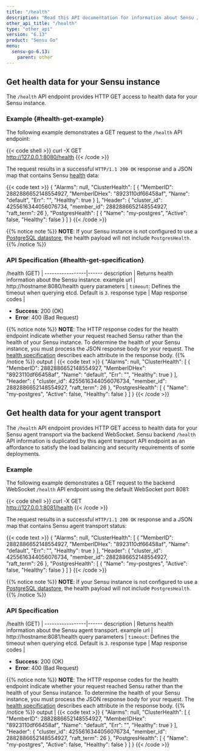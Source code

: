 ```yaml
---
title: "/health"
description: "Read this API documentation for information about Sensu /health API endpoints, including examples for retrieving health details about your Sensu instance."
other_api_title: "/health"
type: "other_api"
version: "6.13"
product: "Sensu Go"
menu:
  sensu-go-6.13:
    parent: other
---
```


## Get health data for your Sensu instance

The `/health` API endpoint provides HTTP GET access to health data for your Sensu instance.

### Example {#health-get-example}

The following example demonstrates a GET request to the `/health` API endpoint:

{{< code shell >}}
curl -X GET \
http://127.0.0.1:8080/health
{{< /code >}}

The request results in a successful `HTTP/1.1 200 OK` response and a JSON map that contains Sensu [health][1] data:

{{< code text >}}
{
  "Alarms": null,
  "ClusterHealth": [
    {
      "MemberID": 2882886652148554927,
      "MemberIDHex": "8923110df66458af",
      "Name": "default",
      "Err": "",
      "Healthy": true
    }
  ],
  "Header": {
    "cluster_id": 4255616344056076734,
    "member_id": 2882886652148554927,
    "raft_term": 26
  },
  "PostgresHealth": [
    {
      "Name": "my-postgres",
      "Active": false,
      "Healthy": false
    }
  ]
}
{{< /code >}}

{{% notice note %}}
**NOTE**: If your Sensu instance is not configured to use a [PostgreSQL datastore](../../../operations/deploy-sensu/datastore/#scale-event-storage), the health payload will not include `PostgresHealth`.
{{% /notice %}}

### API Specification {#health-get-specification}

/health (GET)    | 
-----------------|------
description      | Returns health information about the Sensu instance.
example url      | http://hostname:8080/health
query parameters | `timeout`: Defines the timeout when querying etcd. Default is `3`.
response type    | Map
response codes   | <ul><li>**Success**: 200 (OK)</li><li>**Error**: 400 (Bad Request)</li></ul>{{% notice note %}}
**NOTE**: The HTTP response codes for the health endpoint indicate whether your request reached Sensu rather than the health of your Sensu instance.
To determine the health of your Sensu instance, you must process the JSON response body for your request.
The [health specification](../../../operations/monitor-sensu/health/#health-specification) describes each attribute in the response body.
{{% /notice %}}
output           | {{< code text >}}
{
  "Alarms": null,
  "ClusterHealth": [
    {
      "MemberID": 2882886652148554927,
      "MemberIDHex": "8923110df66458af",
      "Name": "default",
      "Err": "",
      "Healthy": true
    }
  ],
  "Header": {
    "cluster_id": 4255616344056076734,
    "member_id": 2882886652148554927,
    "raft_term": 26
  },
  "PostgresHealth": [
    {
      "Name": "my-postgres",
      "Active": false,
      "Healthy": false
    }
  ]
}
{{< /code >}}

## Get health data for your agent transport

The `/health` API endpoint provides HTTP GET access to health data for your Sensu agent transport via the backend WebSocket.
Sensu backend `/health` API information is duplicated by this agent transport API endpoint as an affordance to satisfy the load balancing and security requirements of some deployments.

### Example

The following example demonstrates a GET request to the backend WebSocket `/health` API endpoint using the default WebSocket port 8081:

{{< code shell >}}
curl -X GET \
http://127.0.0.1:8081/health
{{< /code >}}

The request results in a successful `HTTP/1.1 200 OK` response and a JSON map that contains Sensu agent transport status:

{{< code text >}}
{
  "Alarms": null,
  "ClusterHealth": [
    {
      "MemberID": 2882886652148554927,
      "MemberIDHex": "8923110df66458af",
      "Name": "default",
      "Err": "",
      "Healthy": true
    }
  ],
  "Header": {
    "cluster_id": 4255616344056076734,
    "member_id": 2882886652148554927,
    "raft_term": 26
  },
  "PostgresHealth": [
    {
      "Name": "my-postgres",
      "Active": false,
      "Healthy": false
    }
  ]
}
{{< /code >}}

{{% notice note %}}
**NOTE**: If your Sensu instance is not configured to use a [PostgreSQL datastore](../../../operations/deploy-sensu/datastore/#scale-event-storage), the health payload will not include `PostgresHealth`.
{{% /notice %}}

### API Specification

/health (GET)    | 
-----------------|------
description      | Returns health information about the Sensu agent transport.
example url      | http://hostname:8081/health
query parameters | `timeout`: Defines the timeout when querying etcd. Default is `3`.
response type    | Map
response codes   | <ul><li>**Success**: 200 (OK)</li><li>**Error**: 400 (Bad Request)</li></ul>{{% notice note %}}
**NOTE**: The HTTP response codes for the health endpoint indicate whether your request reached Sensu rather than the health of your Sensu instance.
To determine the health of your Sensu instance, you must process the JSON response body for your request.
The [health specification](../../../operations/monitor-sensu/health/#health-specification) describes each attribute in the response body.
{{% /notice %}}
output           | {{< code text >}}
{
  "Alarms": null,
  "ClusterHealth": [
    {
      "MemberID": 2882886652148554927,
      "MemberIDHex": "8923110df66458af",
      "Name": "default",
      "Err": "",
      "Healthy": true
    }
  ],
  "Header": {
    "cluster_id": 4255616344056076734,
    "member_id": 2882886652148554927,
    "raft_term": 26
  },
  "PostgresHealth": [
    {
      "Name": "my-postgres",
      "Active": false,
      "Healthy": false
    }
  ]
}
{{< /code >}}


[1]: ../../../operations/monitor-sensu/health/

